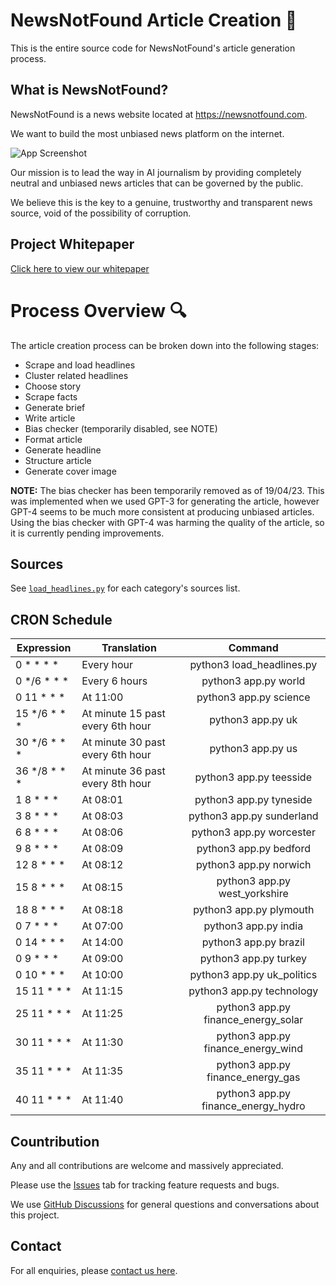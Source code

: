 # NewsNotFound Article Creation 📰

This is the entire source code for NewsNotFound's article generation process. 

## What is NewsNotFound?

NewsNotFound is a news website located at https://newsnotfound.com.

We want to build the most unbiased news platform on the internet.

![App Screenshot](http://newsnotfound.com/wp-content/uploads/2023/04/1677003418639-jpeg-e1682077026373.webp)

Our mission is to lead the way in AI journalism by providing completely neutral and unbiased news articles that can be governed by the public.

We believe this is the key to a genuine, trustworthy and transparent news source, void of the possibility of corruption.

## Project Whitepaper

[Click here to view our whitepaper](https://newsnotfound.com/whitepaper/)


# Process Overview 🔍

The article creation process can be broken down into the following stages:

- Scrape and load headlines
- Cluster related headlines
- Choose story
- Scrape facts
- Generate brief
- Write article
- Bias checker (temporarily disabled, see NOTE)
- Format article
- Generate headline
- Structure article
- Generate cover image

**NOTE:** The bias checker has been temporarily removed as of 19/04/23. This was implemented when we used GPT-3 for generating the article, however GPT-4 seems to be much more consistent at producing unbiased articles. Using the bias checker with GPT-4 was harming the quality of the article, so it is currently pending improvements.

## Sources

See [`load_headlines.py`](https://github.com/joshwallerr/newsnotfound/blob/main/load_headlines.py) for each category's sources list.

## CRON Schedule

| Expression   | Translation                      |            Command                  |
|--------------|----------------------------------|:-----------------------------------:|
| 0 * * * *    | Every hour                       | python3 load_headlines.py           |
| 0 */6 * * *  | Every 6 hours                    | python3 app.py world                |
| 0 11 * * *   | At 11:00                         | python3 app.py science              |
| 15 */6 * * * | At minute 15 past every 6th hour | python3 app.py uk                   |
| 30 */6 * * * | At minute 30 past every 6th hour | python3 app.py us                   |
| 36 */8 * * * | At minute 36 past every 8th hour | python3 app.py teesside             |
| 1 8 * * *    | At 08:01                         | python3 app.py tyneside             |
| 3 8 * * *    | At 08:03                         | python3 app.py sunderland           |
| 6 8 * * *    | At 08:06                         | python3 app.py worcester            |
| 9 8 * * *    | At 08:09                         | python3 app.py bedford              |
| 12 8 * * *   | At 08:12                         | python3 app.py norwich              |
| 15 8 * * *   | At 08:15                         | python3 app.py west_yorkshire       |
| 18 8 * * *   | At 08:18                         | python3 app.py plymouth             |
| 0 7 * * *    | At 07:00                         | python3 app.py india                |
| 0 14 * * *   | At 14:00                         | python3 app.py brazil               |
| 0 9 * * *    | At 09:00                         | python3 app.py turkey               |
| 0 10 * * *   | At 10:00                         | python3 app.py uk_politics          |
| 15 11 * * *  | At 11:15                         | python3 app.py technology           |
| 25 11 * * *  | At 11:25                         | python3 app.py finance_energy_solar |
| 30 11 * * *  | At 11:30                         | python3 app.py finance_energy_wind  |
| 35 11 * * *  | At 11:35                         | python3 app.py finance_energy_gas   |
| 40 11 * * *  | At 11:40                         | python3 app.py finance_energy_hydro |

## Countribution

Any and all contributions are welcome and massively appreciated.

Please use the [Issues](https://github.com/joshwallerr/newsnotfound/issues) tab for tracking feature requests and bugs.

We use [GitHub Discussions](https://github.com/joshwallerr/newsnotfound/discussions) for general questions and conversations about this project.

## Contact

For all enquiries, please [contact us here](https://newsnotfound.com/contact/).
